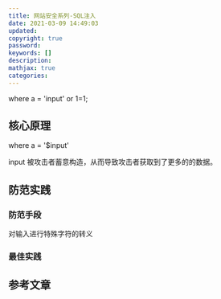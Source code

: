 ```yaml
---
title: 网站安全系列-SQL注入
date: 2021-03-09 14:49:03
updated:
copyright: true
password:
keywords: []
description: 
mathjax: true
categories:
---
```


where a = 'input' or 1=1;

## 核心原理

where a = '$input'

input 被攻击者蓄意构造，从而导致攻击者获取到了更多的的数据。

## 防范实践

### 防范手段

对输入进行特殊字符的转义

### 最佳实践

## 参考文章
